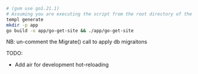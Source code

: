 ```bash
# (gvm use go1.21.1)
# Assuming you are executing the script from the root directory of the project
templ generate
mkdir -p app
go build -o app/go-get-site && ./app/go-get-site
```


NB: un-comment the Migrate() call to apply db migraitons

TODO:

- Add air for development hot-reloading



